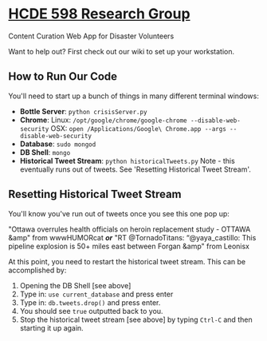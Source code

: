 [HCDE 598 Research Group](http://www.hcde.washington.edu/research/starbird)
===============

Content Curation Web App for Disaster Volunteers

Want to help out? First check out our wiki to set up your workstation.

How to Run Our Code
----------------------------
You'll need to start up a bunch of things in many different terminal windows:
- **Bottle Server**: `python crisisServer.py`
- **Chrome**: Linux: `/opt/google/chrome/google-chrome --disable-web-security` OSX: `open /Applications/Google\ Chrome.app --args --disable-web-security`
- **Database**: `sudo mongod`
- **DB Shell**: `mongo`
- **Historical Tweet Stream**: `python historicalTweets.py` Note - this eventually runs out of tweets. See 'Resetting Historical Tweet Stream'.


Resetting Historical Tweet Stream
--------------------------------------
You'll know you've run out of tweets once you see this one pop up: 

"Ottawa overrules health officials on heroin replacement study - OTTAWA &amp" from wwwHUMORcat
***or***
"RT @TornadoTitans: “@yaya_castillo: This pipeline explosion is 50+ miles east between Forgan &amp" from Leonisx


At this point, you need to restart the historical tweet stream. This can be accomplished by:

1. Opening the DB Shell [see above]
2. Type in: `use current_database` and press enter
3. Type in: `db.tweets.drop()` and press enter.
4. You should see `true` outputted back to you.
5. Stop the historical tweet stream [see above] by typing `Ctrl-C` and then starting it up again.
